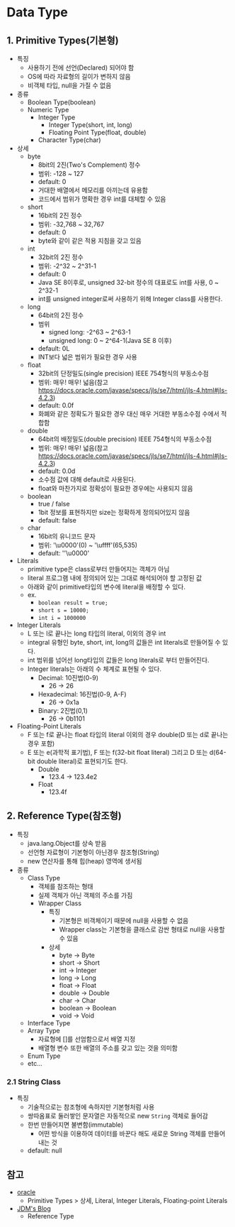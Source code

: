 # Data Type
## 1. Primitive Types(기본형)
 - 특징
 	 - 사용하기 전에 선언(Declared) 되어야 함
 	 - OS에 따라 자료형의 길이가 변하지 않음
 	 - 비객체 타입, null을 가질 수 없음
 - 종류
	 - Boolean Type(boolean)
	 - Numeric Type
	 	 - Integer Type
	 	 	 - Integer Type(short, int, long)
	 	 	 - Floating Point Type(float, double)
	 	 - Character Type(char)
 - 상세
 	 - byte
 	 	 - 8bit의 2진(Two's Complement) 정수
 	 	 - 범위: -128 ~ 127
 	 	 - default: 0
 	 	 - 거대한 배열에서 메모리를 아끼는데 유용함
 	 	 - 코드에서 범위가 명확한 경우 int를 대체할 수 있음
 	 - short
 	 	 - 16bit의 2진 정수
 	 	 - 범위: -32,768 ~ 32,767
 	 	 - default: 0
 	 	 - byte와 같이 같은 적용 지침을 갖고 있음
 	 - int
 	 	 - 32bit의 2진 정수
 	 	 - 범위: -2^32 ~ 2^31-1
 	 	 - default: 0
 	 	 - Java SE 8이후로, unsigned 32-bit 정수의 대표로도 int를 사용, 0 ~ 2^32-1
 	 	 - int를 unsigned integer로써 사용하기 위해 Integer class를 사용한다.
 	 - long
 	 	 - 64bit의 2진 정수
 	 	 - 범위
 	 	 	 - signed long: -2^63 ~ 2^63-1
 	 	 	 - unsigned long: 0 ~ 2^64-1(Java SE 8 이후)
 	 	 - default: 0L
 	 	 - INT보다 넓은 범위가 필요한 경우 사용
 	 - float
 	 	 - 32bit의 단정밀도(single precision) IEEE 754형식의 부동소수점
 	 	 - 범위: 매우! 매우! 넓음(참고 https://docs.oracle.com/javase/specs/jls/se7/html/jls-4.html#jls-4.2.3)
 	 	 - default: 0.0f
 	 	 - 화폐와 같은 정확도가 필요한 경우 대신 매우 거대한 부동소수점 수에서 적합함
 	 - double
 	 	 - 64bit의 배정밀도(double precision) IEEE 754형식의 부동소수점
 	 	 - 범위: 매우! 매우! 넓음(참고 https://docs.oracle.com/javase/specs/jls/se7/html/jls-4.html#jls-4.2.3)
 	 	 - default: 0.0d
 	 	 - 소수점 값에 대해 default로 사용된다.
 	 	 - float와 마찬가지로 정확성이 필요한 경우에는 사용되지 않음
 	 - boolean
 	 	 - true / false
 	 	 - 1bit 정보를 표현하지만 size는 정확하게 정의되어있지 않음
 	 	 - default: false
 	 - char
 	 	 - 16bit의 유니코드 문자
 	 	 - 범위: '\u0000'(0) ~ '\uffff'(65,535)
 	 	 - default: ''\u0000'
 - Literals
 	 - primitive type은 class로부터 만들어지는 객체가 아님
 	 - literal 프로그램 내에 정의되어 있는 그대로 해석되어야 할 고정된 값
 	 - 아래와 같이 primitive타입의 변수에 literal을 배정할 수 있다.
 	 - ex.
 	 	 - `boolean result = true;`
 	 	 - `short s = 10000;`
 	 	 - `int i = 1000000`
 - Integer Literals
 	 - L 또는 l로 끝나는 long 타입의 literal, 이외의 경우 int
 	 - integral 유형인 byte, short, int, long의 값들은 int literals로 만들어질 수 있다.
 	 - int 범위를 넘어선 long타입의 값들은 long literals로 부터 만들어진다.
 	 - Integer literals는 아래의 수 체계로 표현될 수 있다.
 	 	 - Decimal: 10진법(0-9)
 	 	 	 - 26 -> 26
 	 	 - Hexadecimal: 16진법(0-9, A-F)
 	 	 	 - 26 -> 0x1a
 	 	 - Binary: 2진법(0,1)
 	 	 	 - 26 -> 0b1101
 - Floating-Point Literals
 	 - F 또는 f로 끝나는 float 타입의 literal 이외의 경우 double(D 또는 d로 끝나는 경우 포함)
 	 - E 또는 e(과학적 표기법), F 또는 f(32-bit float literal) 그리고 D 또는 d(64-bit double literal)로 표현되기도 한다.
 	 	 - Double
 	 	 	 - 123.4 -> 123.4e2
 	 	 - Float
 	 	 	 - 123.4f




## 2. Reference Type(참조형)
 - 특징
 	 - java.lang.Object를 상속 받음
 	 - 선언형 자료형이 기본형이 아닌경우 참조형(String)
 	 - new 연산자를 통해 힙(heap) 영역에 생서됨
 - 종류
	 - Class Type
	 	 - 객체를 참조하는 형태
	 	 - 실제 객체가 아닌 객체의 주소를 가짐
	 	 - Wrapper Class
			 - 특징
			 	 - 기본형은 비객체이기 때문에 null을 사용할 수 없음
			 	 - Wrapper class는 기본형을 클래스로 감싼 형태로 null을 사용할 수 있음
			 - 상세
				 - byte    ->  Byte
				 - short   ->  Short
				 - int     ->  Integer
				 - long    ->  Long
				 - float   ->  Float
				 - double  ->  Double
				 - char    ->  Char
				 - boolean ->  Boolean
				 - void	   ->  Void
	 - Interface Type
	 - Array Type
	 	 - 자료형에 []를 선엄함으로서 배열 지정
	 	 - 배열형 변수 또한 배열의 주소를 갖고 있는 것을 의미함
	 - Enum Type
	 - etc...

### 2.1 String Class
 - 특징
	 - 기술적으로는 참조형에 속하지만 기본형처럼 사용
 	 - 쌍따옴표로 둘러쌓인 문자열은 자동적으로 new `String` 객체로 들어감
 	 - 한번 만들어지면 불변함(immutable)
 		 - 어떤 방식을 이용하여 데이터를 바꾼다 해도 새로운 String 객체를 만들어 내는 것
 	 - default: null

## 참고
 - [oracle](https://docs.oracle.com/javase/tutorial/java/nutsandbolts/datatypes.html "Primitive Data Types")
	 - Primitive Types > 상세, Literal, Integer Literals, Floating-point Literals
 - [JDM's Blog](http://jdm.kr/blog/213 "자바 자료형 정리(Java Data Type)")
	 - Reference Type

